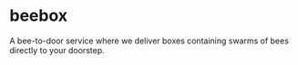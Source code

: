 # beebox

A bee-to-door service where we deliver boxes containing swarms of bees directly to your doorstep. 